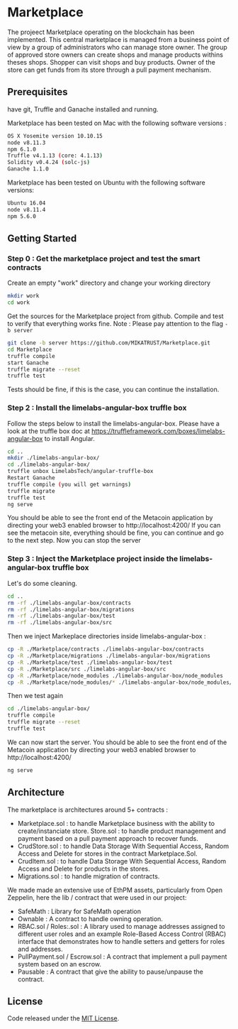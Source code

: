 # Marketplace

The projeect Marketplace operating on the blockchain has been implemented. This central marketplace is managed from a business point of view by a group of administrators who can manage store owner. The group of approved store owners can create shops and manage products withins theses shops. Shopper can visit shops and buy products. Owner of the store can get funds from its store through a pull payment mechanism.

## Prerequisites
have git, Truffle and Ganache installed and running.

Marketplace has been tested on Mac with the following software versions :
```sh
OS X Yosemite version 10.10.15
node v8.11.3
npm 6.1.0
Truffle v4.1.13 (core: 4.1.13)
Solidity v0.4.24 (solc-js)
Ganache 1.1.0
```

Marketplace has been tested on Ubuntu with the following software versions:
```sh
Ubuntu 16.04
node v8.11.4
npm 5.6.0
```

## Getting Started
### Step 0 : Get the marketplace project and test the smart contracts
Create an empty "work" directory and change your working directory
```sh
mkdir work
cd work
```
Get the sources for the Marketplace project from github.
Compile and test to verify that everything works fine.
Note : Please pay attention to the flag `-b server`
```sh
git clone -b server https://github.com/MIKATRUST/Marketplace.git
cd Marketplace
truffle compile
start Ganache
truffle migrate --reset
truffle test
```
Tests should be fine, if this is the case, you can continue the installation.

### Step 2 : Install the limelabs-angular-box truffle box
Follow the steps below to install the limelabs-angular-box. Please have a look at the truffle box doc at  https://truffleframework.com/boxes/limelabs-angular-box to install Angular.
```sh
cd ..
mkdir ./limelabs-angular-box/
cd ./limelabs-angular-box/
truffle unbox LimelabsTech/angular-truffle-box
Restart Ganache
truffle compile (you will get warnings)
truffle migrate
truffle test
ng serve
```
You should be able to see the front end of the Metacoin application by directing your web3 enabled browser to http://localhost:4200/
If you can see the metacoin site, everything should be fine, you can continue and go to the next step.
Now you can stop the server

### Step 3 : Inject the Marketplace project inside the limelabs-angular-box truffle box
Let's do some cleaning.
```sh
cd ..
rm -rf ./limelabs-angular-box/contracts
rm -rf ./limelabs-angular-box/migrations
rm -rf ./limelabs-angular-box/test
rm -rf ./limelabs-angular-box/src
```
Then we inject Markeplace directories inside limelabs-angular-box :
```sh
cp -R ./Marketplace/contracts ./limelabs-angular-box/contracts
cp -R ./Marketplace/migrations ./limelabs-angular-box/migrations
cp -R ./Marketplace/test ./limelabs-angular-box/test
cp -R ./Marketplace/src ./limelabs-angular-box/src
cp -R ./Marketplace/node_modules ./limelabs-angular-box/node_modules
cp -R ./Marketplace/node_modules/* ./limelabs-angular-box/node_modules/
```
Then we test again
```sh
cd ./limelabs-angular-box/
truffle compile
truffle migrate --reset
truffle test
```
We can now start the server. You should be able to see the front end of the Metacoin application by directing your web3 enabled browser to http://localhost:4200/
```sh
ng serve
```

## Architecture
The marketplace is architectures around 5+ contracts :
* Marketplace.sol : to handle Marketplace business with the ability to create/instanciate store.
Store.sol : to handle product management and payment based on a pull payment approach to recover funds.
* CrudStore.sol : to handle Data Storage With Sequential Access, Random Access and Delete for stores in the contract Marketplace.Sol.
* CrudItem.sol : to handle Data Storage With Sequential Access, Random Access and Delete for products in the stores.
* Migrations.sol : to handle migration of contracts.

We made made an extensive use of EthPM assets, particularly from Open Zeppelin, here the lib / contract that were used in our project:
* SafeMath : Library for SafeMath operation
* Ownable : A contract to handle owning operation.
* RBAC.sol / Roles:.sol : A library used to manage addresses assigned to different user roles and an example Role-Based Access Control (RBAC) interface that demonstrates how to handle setters and getters for roles and addresses.
* PullPayment.sol / Escrow.sol : A contract that implement a pull payment system based on an escrow.
* Pausable : A contract that give the ability to pause/unpause the contract.

## License
Code released under the [MIT License](https://github.com/OpenZeppelin/openzeppelin-solidity/blob/master/LICENSE).
